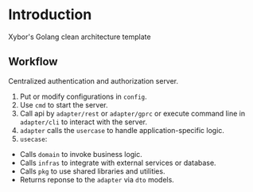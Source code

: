# Introduction

Xybor's Golang clean architecture template

## Workflow

Centralized authentication and authorization server.

1. Put or modify configurations in `config`.
2. Use `cmd` to start the server.
3. Call api by `adapter/rest` or `adapter/gprc` or execute command line in `adapter/cli`
to interact with the server.
4. `adapter` calls the `usercase` to handle application-specific logic.
5. `usecase`:
 - Calls `domain` to invoke business logic.
 - Calls `infras` to integrate
with external services or database.
 - Calls `pkg` to use shared libraries and utilities. 
 - Returns reponse to the `adapter` via `dto` models.
